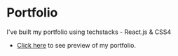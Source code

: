 # Portfolio
I've built my portfolio using techstacks - React.js &amp;  CSS4

- [Click here](https://sachin-ingale11-portfolio.netlify.app/) to see preview of my portfolio.

